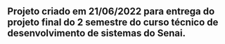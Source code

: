 ## Projeto criado em 21/06/2022 para entrega do projeto final do 2 semestre do curso técnico de desenvolvimento de sistemas do Senai.
